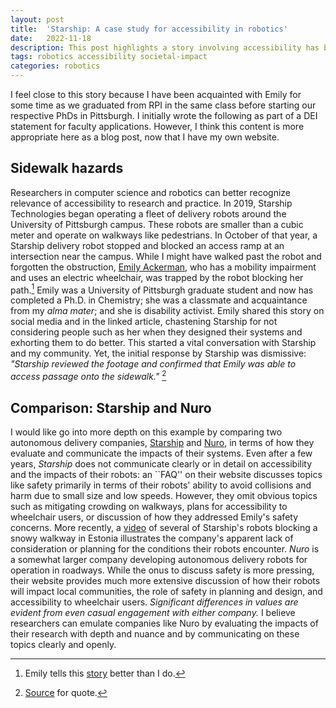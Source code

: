 ```yaml
---
layout: post
title:  'Starship: A case study for accessibility in robotics'
date:   2022-11-18
description: This post highlights a story involving accessibility has been important to me for some time.
tags: robotics accessibility societal-impact
categories: robotics
---
```


I feel close to this story because I have been acquainted with Emily for some
time as we graduated from RPI in the same class before starting our respective
PhDs in Pittsburgh.
I initially wrote the following as part of a DEI statement for faculty
applications.
However, I think this content is more appropriate here as a blog post, now that
I have my own website.

## Sidewalk hazards

Researchers in computer science and robotics can better recognize
relevance of accessibility to research and practice.
In 2019, Starship Technologies began operating a fleet of delivery robots
around the University of Pittsburgh campus.
These robots are smaller than a cubic meter and operate on walkways like
pedestrians.
In October of that year, a Starship delivery robot stopped and blocked an
access ramp at an intersection near the campus.
While I might have walked past the robot and
forgotten the obstruction,
[Emily Ackerman](https://www.emilyeackerman.com/), who has a mobility impairment and uses an electric
wheelchair, was trapped by the robot blocking her path.[^1]
Emily was a University of Pittsburgh graduate student and now has completed
a Ph.D. in Chemistry;
she was a classmate and acquaintance from my *alma mater*;
and she is disability activist.
Emily shared this story on social media and in the linked article, chastening
Starship for not considering people such as her when they designed their systems
and exhorting them to do better.
This started a vital conversation with Starship and my community.
Yet, the initial response by Starship was dismissive:
*"Starship reviewed the footage and confirmed that Emily was able to access
passage onto the sidewalk."* [^2]

## Comparison: Starship and Nuro

I would like go into more depth on this example by comparing two
autonomous delivery companies, [Starship](https://www.starship.xyz/)
and
[Nuro](https://www.nuro.ai/),
in terms of how they evaluate and communicate the impacts of their systems.
Even after a few years, *Starship* does not communicate clearly or in
detail on accessibility and the impacts of their robots:
an ``FAQ'' on their website discusses topics like safety primarily in
terms of their robots' ability to avoid collisions and harm due to small size
and low speeds.
However, they omit obvious topics such as mitigating
crowding on walkways, plans for accessibility to wheelchair users, or discussion
of how they addressed Emily's safety concerns.
More recently, a
[video](https://twitter.com/Kukicat7/status/1466328532250943491)
of several of Starship's robots blocking a snowy walkway in Estonia illustrates
the company's apparent lack of consideration or planning for the conditions
their robots encounter.
*Nuro* is a somewhat larger company developing autonomous delivery robots for
operation in roadways.
While the onus to discuss safety is more pressing, their website provides much
more extensive discussion of how their robots will impact local communities, the
role of safety in planning and design, and accessibility to wheelchair users.
*Significant differences in values are evident from even casual engagement
with either company.*
I believe researchers can emulate companies like Nuro by evaluating the impacts
of their research with depth and nuance and by communicating on these topics
clearly and openly.

[^1]: Emily tells this [story](https://www.bloomberg.com/news/articles/2019-11-19/why-tech-needs-more-designers-with-disabilities) better than I do.
[^2]: [Source](https://thespoon.tech/starships-robots-pulled-from-university-of-pittsburgh-after-accessibility-incident/) for quote.
[^3]:
